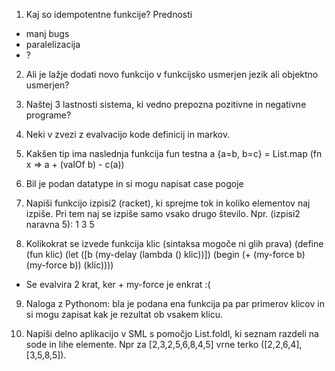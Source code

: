 1. Kaj so idempotentne funkcije? Prednosti
- manj bugs
- paralelizacija
- ?

2. Ali je lažje dodati novo funkcijo v funkcijsko usmerjen jezik ali objektno usmerjen?

3. Naštej 3 lastnosti sistema, ki vedno prepozna pozitivne in negativne programe?

4. Neki v zvezi z evalvacijo kode definicij in markov.

5. Kakšen tip ima naslednja funkcija
fun testna a {a=b, b=c} = 
    List.map (fn x => a + (valOf b) - c(a)) 

6. Bil je podan datatype in si mogu napisat case pogoje


7. Napiši funkcijo izpisi2 (racket), ki sprejme tok in koliko elementov naj izpiše. Pri tem naj se izpiše
samo vsako drugo število. 
Npr. (izpisi2 naravna 5):
1
3
5


8. Kolikokrat se izvede funkcija klic (sintaksa mogoče ni glih prava)
(define (fun klic)
    (let ([b (my-delay (lambda () klic))])
    (begin (+ (my-force b) (my-force b)) (klic))))
- Se evalvira 2 krat, ker + my-force je enkrat :(

9. Naloga z Pythonom: bla je podana ena funkcija pa par primerov klicov in si mogu zapisat kak je rezultat ob vsakem klicu.  

10. Napiši delno aplikacijo v SML s pomočjo List.foldl, ki seznam razdeli na sode in lihe elemente.
Npr za [2,3,2,5,6,8,4,5] vrne terko ([2,2,6,4],[3,5,8,5]).

